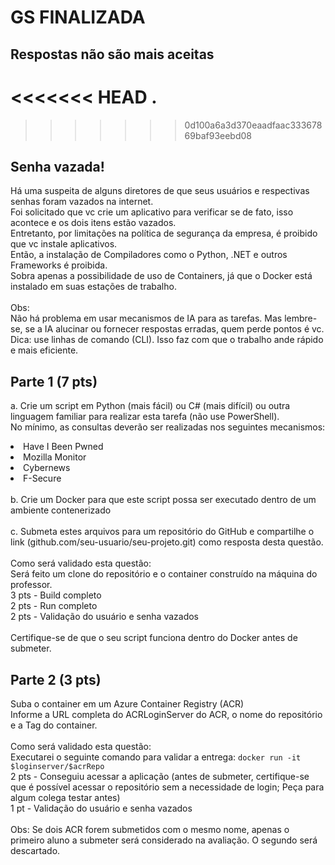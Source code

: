 # GS FINALIZADA
## Respostas não são mais aceitas
<<<<<<< HEAD
.
=======
>>>>>>> 0d100a6a3d370eaadfaac33367869baf93eebd08
## Senha vazada!

Há uma suspeita de alguns diretores de que seus usuários e respectivas senhas foram vazados na internet.<br />
Foi solicitado que vc crie um aplicativo para verificar se de fato, isso acontece e os dois itens estão vazados.<br />
Entretanto, por limitações na política de segurança da empresa, é proibido que vc instale aplicativos. <br />
Então, a instalação de Compiladores como o Python, .NET e outros Frameworks é proibida. <br />
Sobra apenas a possibilidade de uso de Containers, já que o Docker está instalado em suas estações de trabalho. <br />
<br />
Obs:<br />
Não há problema em usar mecanismos de IA para as tarefas. Mas lembre-se, se a IA alucinar ou fornecer respostas erradas, quem perde pontos é vc.<br />
Dica: use linhas de comando (CLI). Isso faz com que o trabalho ande rápido e mais eficiente. <br />

## Parte 1 (7 pts)
a. Crie um script em Python (mais fácil) ou C# (mais difícil) ou outra linguagem familiar para realizar esta tarefa (não use PowerShell).<br />
No mínimo, as consultas deverão ser realizadas nos seguintes mecanismos:<br />
<li>Have I Been Pwned
<li>Mozilla Monitor
<li>Cybernews
<li>F-Secure<br /><br />
b. Crie um Docker para que este script possa ser executado dentro de um ambiente contenerizado<br /><br />
c. Submeta estes arquivos para um repositório do GitHub e compartilhe o link (github.com/seu-usuario/seu-projeto.git) como resposta desta questão.<br />
<br />
Como será validado esta questão:<br />
Será feito um clone do repositório e o container construído na máquina do professor.<br />
3 pts - Build completo<br />
2 pts - Run completo<br />
2 pts - Validação do usuário e senha vazados<br />
<br />
Certifique-se de que o seu script funciona dentro do Docker antes de submeter.<br />

## Parte 2 (3 pts)
Suba o container em um Azure Container Registry (ACR)<br />
Informe a URL completa do ACRLoginServer do ACR, o nome do repositório e a Tag do container.<br />
<br />
Como será validado esta questão:<br />
Executarei o seguinte comando para validar a entrega: ```docker run -it $loginserver/$acrRepo```<br />
2 pts - Conseguiu acessar a aplicação (antes de submeter, certifique-se que é possível acessar o repositório sem a necessidade de login; Peça para algum colega testar antes)<br />
1 pt - Validação do usuário e senha vazados<br />
<br />
Obs: Se dois ACR forem submetidos com o mesmo nome, apenas o primeiro aluno a submeter será considerado na avaliação. O segundo será descartado. 
